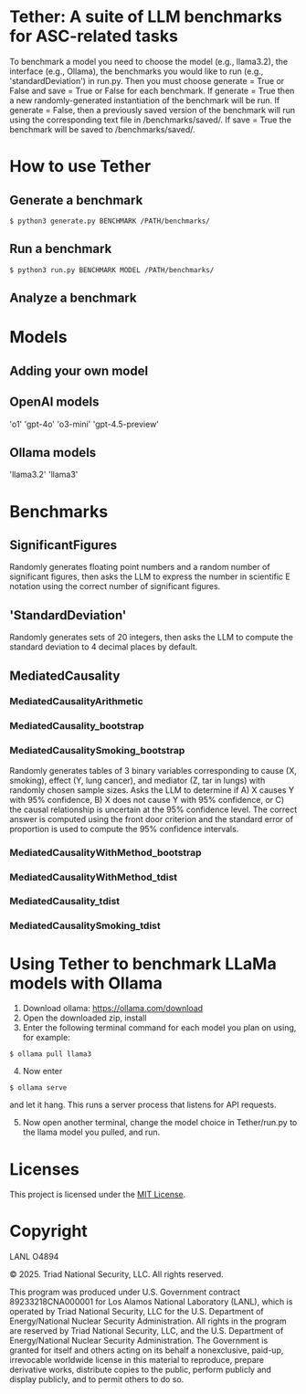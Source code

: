 # Tether: A suite of LLM benchmarks for ASC-related tasks 

To benchmark a model you need to choose the model (e.g., llama3.2), the interface (e.g., Ollama), the benchmarks you would like to run (e.g., 'standardDeviation') in run.py. Then you must choose generate = True or False and save = True or False for each benchmark. If generate = True then a new randomly-generated instantiation of the benchmark will be run. If generate = False, then a previously saved version of the benchmark will run using the corresponding text file in /benchmarks/saved/. If save = True the benchmark will be saved to /benchmarks/saved/.

# How to use Tether

## Generate a benchmark

`$ python3 generate.py BENCHMARK /PATH/benchmarks/`

## Run a benchmark

`$ python3 run.py BENCHMARK MODEL /PATH/benchmarks/`

## Analyze a benchmark

# Models

## Adding your own model

## OpenAI models

'o1' 'gpt-4o' 'o3-mini' 'gpt-4.5-preview'

## Ollama models

'llama3.2' 'llama3'

# Benchmarks 

## SignificantFigures
Randomly generates floating point numbers and a random number of significant figures, then asks the LLM to express the number in scientific E notation using the correct number of significant figures. 

## 'StandardDeviation'
Randomly generates sets of 20 integers, then asks the LLM to compute the standard deviation to 4 decimal places by default.

## MediatedCausality 
### MediatedCausalityArithmetic
### MediatedCausality_bootstrap
### MediatedCausalitySmoking_bootstrap
Randomly generates tables of 3 binary variables corresponding to cause (X, smoking), effect (Y, lung cancer), and mediator (Z, tar in lungs) with randomly chosen sample sizes. Asks the LLM to determine if A) X causes Y with 95% confidence, B) X does not cause Y with 95% confidence, or C) the causal relationship is uncertain at the 95% confidence level. The correct answer is computed using the front door criterion and the standard error of proportion is used to compute the 95% confidence intervals.
### MediatedCausalityWithMethod_bootstrap
### MediatedCausalityWithMethod_tdist
### MediatedCausality_tdist
### MediatedCausalitySmoking_tdist

# Using Tether to benchmark LLaMa models with Ollama

1) Download ollama: https://ollama.com/download  
2) Open the downloaded zip, install   
3) Enter the following terminal command for each model you plan on using, for example:  

`$ ollama pull llama3`   

4) Now enter 

`$ ollama serve` 

and let it hang. This runs a server process that listens for API requests.

5) Now open another terminal, change the model choice in Tether/run.py to the llama model you pulled, and run.

# Licenses
This project is licensed under the [MIT License](LICENSE.md).

# Copyright
LANL O4894

© 2025. Triad National Security, LLC. All rights reserved.

This program was produced under U.S. Government contract 89233218CNA000001 for Los Alamos National Laboratory (LANL), which is operated by Triad National Security, LLC for the U.S. Department of Energy/National Nuclear Security Administration. All rights in the program are reserved by Triad National Security, LLC, and the U.S. Department of Energy/National Nuclear Security Administration. The Government is granted for itself and others acting on its behalf a nonexclusive, paid-up, irrevocable worldwide license in this material to reproduce, prepare derivative works, distribute copies to the public, perform publicly and display publicly, and to permit others to do so.
